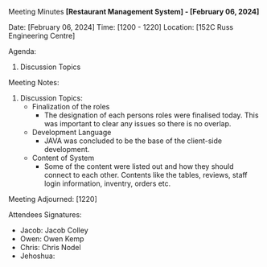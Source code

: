Meeting Minutes
__[Restaurant Management System] - [February 06, 2024]__

Date: [February 06, 2024]
Time: [1200 - 1220]
Location: [152C Russ Engineering Centre]


Agenda:
1. Discussion Topics

Meeting Notes:

1. Discussion Topics:
   - Finalization of the roles
     - The designation of each persons roles were finalised today. This was important to clear any issues so there is no overlap. 
   - Development Language
     - JAVA was concluded to be the base of the client-side development. 
   - Content of System
     - Some of the content were listed out and how they should connect to each other. Contents like the tables, reviews, staff login information, inventry, orders etc. 
                        

Meeting Adjourned: [1220]

Attendees Signatures:
- Jacob: Jacob Colley
- Owen: Owen Kemp
- Chris: Chris Nodel
- Jehoshua: 
